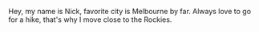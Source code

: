 Hey, my name is Nick, favorite city is Melbourne by far.
Always love to go for a hike, that's why I move close to the Rockies.
